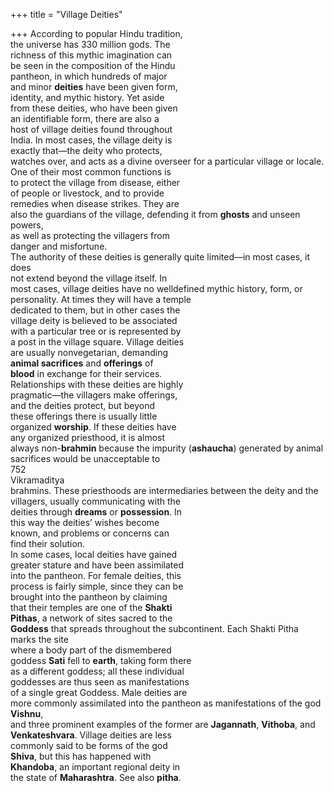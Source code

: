 +++
title = "Village Deities"

+++
According to popular Hindu tradition,  
the universe has 330 million gods. The  
richness of this mythic imagination can  
be seen in the composition of the Hindu  
pantheon, in which hundreds of major  
and minor **deities** have been given form,  
identity, and mythic history. Yet aside  
from these deities, who have been given  
an identifiable form, there are also a  
host of village deities found throughout  
India. In most cases, the village deity is  
exactly that—the deity who protects,  
watches over, and acts as a divine overseer for a particular village or locale.  
One of their most common functions is  
to protect the village from disease, either  
of people or livestock, and to provide  
remedies when disease strikes. They are  
also the guardians of the village, defending it from **ghosts** and unseen powers,  
as well as protecting the villagers from  
danger and misfortune.  
The authority of these deities is generally quite limited—in most cases, it does  
not extend beyond the village itself. In  
most cases, village deities have no welldefined mythic history, form, or personality. At times they will have a temple  
dedicated to them, but in other cases the  
village deity is believed to be associated  
with a particular tree or is represented by  
a post in the village square. Village deities  
are usually nonvegetarian, demanding  
**animal sacrifices** and **offerings** of  
**blood** in exchange for their services.  
Relationships with these deities are highly  
pragmatic—the villagers make offerings,  
and the deities protect, but beyond  
these offerings there is usually little  
organized **worship**. If these deities have  
any organized priesthood, it is almost  
always non-**brahmin** because the impurity (**ashaucha**) generated by animal sacrifices would be unacceptable to  
752  
Vikramaditya  
brahmins. These priesthoods are intermediaries between the deity and the villagers, usually communicating with the  
deities through **dreams** or **possession**. In  
this way the deities’ wishes become  
known, and problems or concerns can  
find their solution.  
In some cases, local deities have gained  
greater stature and have been assimilated  
into the pantheon. For female deities, this  
process is fairly simple, since they can be  
brought into the pantheon by claiming  
that their temples are one of the **Shakti**  
**Pithas**, a network of sites sacred to the  
**Goddess** that spreads throughout the subcontinent. Each Shakti Pitha marks the site  
where a body part of the dismembered  
goddess **Sati** fell to **earth**, taking form there  
as a different goddess; all these individual  
goddesses are thus seen as manifestations  
of a single great Goddess. Male deities are  
more commonly assimilated into the pantheon as manifestations of the god **Vishnu**,  
and three prominent examples of the former are **Jagannath**, **Vithoba**, and  
**Venkateshvara**. Village deities are less  
commonly said to be forms of the god  
**Shiva**, but this has happened with  
**Khandoba**, an important regional deity in  
the state of **Maharashtra**. See also **pitha**.